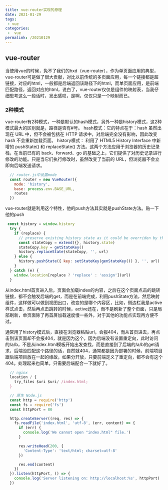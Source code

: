 ```yaml
---
title: vue-router实现的原理
date: 2021-01-29
tags:
 - vue
categories:
 -  vue
permalink: /20210129
---
```


## vue-router
当使用vue的时候，免不了我们的hxd（vue-router），作为单页面应用的典型，vue-router可是做了很大贡献，对比以前传统的多页面应用，每一个链接都是超链接，对应的html，一般都是后端返回该路径下的html，而单页面应用，是前端匹配路径，返回对应的html，说白了，vue-router仅仅是组件的映射表，当我仔细思考这么一段话时，发出感叹，是啊，仅仅只是一个映射而已。

### 2种模式
vue-router有2种模式，一种是默认的hash模式，另外一种是history模式，这2种模式最大的区别就是，路径是否有#号。
hash模式：它的特点在于：hash 虽然出现在 URL 中，但不会被包括在 HTTP 请求中，对后端完全没有影响，因此改变 hash 不会重新加载页面。
history模式： 利用了 HTML5 History Interface 中新增的 pushState() 和 replaceState() 方法。这两个方法应用于浏览器的历史记录栈，在当前已有的 back、forward、go 的基础之上，它们提供了对历史记录进行修改的功能。只是当它们执行修改时，虽然改变了当前的 URL，但浏览器不会立即向后端发送请求。

```js 
  // router.js中设置mode
  const router = new VueRouter({
    mode: 'history',
    base: process.env.BASE_URL,
    routes
  })
```

vue-router就是利用这个特性，他的push方法其实就是pushState方法。贴一下他的push
```js 
 const history = window.history
  try {
    if (replace) {
      // preserve existing history state as it could be overriden by the user
      const stateCopy = extend({}, history.state)
      stateCopy.key = getStateKey()
      history.replaceState(stateCopy, '', url)
    } else {
      history.pushState({ key: setStateKey(genStateKey()) }, '', url)
    }
  } catch (e) {
    window.location[replace ? 'replace' : 'assign'](url)
  }
```
从index.html首页进入后，页面会加载index的内容，之后在这个页面点击的跳转链接，都不会触发后端的get，而是在前端完成，利用pushState方法，然后映射组件，这样做可以做到视图出口，改变的是哪个内容区，比如，侧边栏我是active样式点击，然后再点击跳转的时候，active还在，而不是刷新了整个页面，只是局部刷新，单页面除了再首屏加载速度慢一些外，对于其他的功能点实现再方便不过。

通常用了history模式后，直接在浏览器粘贴url，会报404，而从首页进去，再点击到该页面却不会报404，就是因为这个，因为后端没有设置重定向，此时访问的/a/b，不是从index.html模板开始出发查找，而是直接到了后端的/a/b的get请求，后端没匹配这个路径的话，自然就404，通常都是因为部署的时候，前端项目跟后端项目放在一起的缘故，如果分开放，只要前端定义了重定向，都不会有这个404。处理起来也简单，只需要后端配合一下就好了。
```js 
  // nginx
  location / {
    try_files $uri $uri/ /index.html;
  }
```

```js 
  // 原生 Node.js
  const http = require('http')
  const fs = require('fs')
  const httpPort = 80

  http.createServer((req, res) => {
    fs.readFile('index.html', 'utf-8', (err, content) => {
      if (err) {
        console.log('We cannot open "index.html" file.')
      }

      res.writeHead(200, {
        'Content-Type': 'text/html; charset=utf-8'
      })

      res.end(content)
    })
  }).listen(httpPort, () => {
    console.log('Server listening on: http://localhost:%s', httpPort)
  })
```



